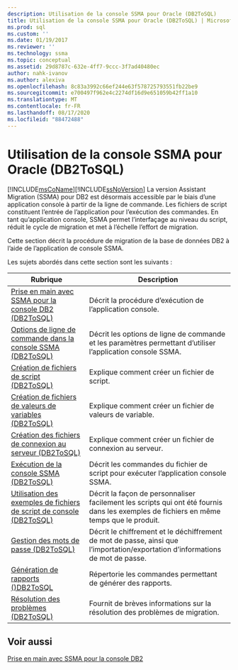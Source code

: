 ```yaml
---
description: Utilisation de la console SSMA pour Oracle (DB2ToSQL)
title: Utilisation de la console SSMA pour Oracle (DB2ToSQL) | Microsoft Docs
ms.prod: sql
ms.custom: ''
ms.date: 01/19/2017
ms.reviewer: ''
ms.technology: ssma
ms.topic: conceptual
ms.assetid: 29d8787c-632e-4ff7-9ccc-3f7ad40480ec
author: nahk-ivanov
ms.author: alexiva
ms.openlocfilehash: 8c83a3992c66ef244e63f578725793551fb22be9
ms.sourcegitcommit: e700497f962e4c2274df16d9e651059b42ff1a10
ms.translationtype: MT
ms.contentlocale: fr-FR
ms.lasthandoff: 08/17/2020
ms.locfileid: "88472488"
---
```

# <a name="working-with-ssma-for-oracle-console-db2tosql"></a>Utilisation de la console SSMA pour Oracle (DB2ToSQL)
[!INCLUDE[msCoName](../../includes/msconame_md.md)][!INCLUDE[ssNoVersion](../../includes/ssnoversion-md.md)] La version Assistant Migration (SSMA) pour DB2 est désormais accessible par le biais d’une application console à partir de la ligne de commande. Les fichiers de script constituent l’entrée de l’application pour l’exécution des commandes. En tant qu’application console, SSMA permet l’interfaçage au niveau du script, réduit le cycle de migration et met à l’échelle l’effort de migration.  
  
Cette section décrit la procédure de migration de la base de données DB2 à l’aide de l’application de console SSMA.  
  
Les sujets abordés dans cette section sont les suivants :  
  
|Rubrique|Description|  
|-|-|  
|[Prise en main avec SSMA pour la console DB2 &#40;DB2ToSQL&#41;](../../ssma/db2/getting-started-with-ssma-for-db2-console-db2tosql.md)|Décrit la procédure d’exécution de l’application console.|  
|[Options de ligne de commande dans la console SSMA &#40;DB2ToSQL&#41;](../../ssma/db2/command-line-options-in-ssma-console-db2tosql.md)|Décrit les options de ligne de commande et les paramètres permettant d’utiliser l’application console SSMA.|  
|[Création de fichiers de script &#40;DB2ToSQL&#41;](../../ssma/db2/creating-script-files-db2tosql.md)|Explique comment créer un fichier de script.|  
|[Création de fichiers de valeurs de variables &#40;DB2ToSQL&#41;](../../ssma/db2/creating-variable-value-files-db2tosql.md)|Explique comment créer un fichier de valeurs de variable.|  
|[Création des fichiers de connexion au serveur &#40;DB2ToSQL&#41;](../../ssma/db2/creating-the-server-connection-files-db2tosql.md)|Explique comment créer un fichier de connexion au serveur.|  
|[Exécution de la console SSMA &#40;DB2ToSQL&#41;](../../ssma/db2/executing-the-ssma-console-db2tosql.md)|Décrit les commandes du fichier de script pour exécuter l’application console SSMA.|  
|[Utilisation des exemples de fichiers de script de console &#40;DB2ToSQL&#41;](../../ssma/db2/working-with-the-sample-console-script-files-db2tosql.md)|Décrit la façon de personnaliser facilement les scripts qui ont été fournis dans les exemples de fichiers en même temps que le produit.|  
|[Gestion des mots de passe &#40;DB2ToSQL&#41;](../../ssma/db2/managing-passwords-db2tosql.md)|Décrit le chiffrement et le déchiffrement de mot de passe, ainsi que l’importation/exportation d’informations de mot de passe.|  
|[Génération de rapports &#40;&#41;DB2ToSQL ](../../ssma/db2/generating-reports-db2tosql.md)|Répertorie les commandes permettant de générer des rapports.|  
|[Résolution des problèmes &#40;DB2ToSQL&#41;](../../ssma/db2/troubleshooting-db2tosql.md)|Fournit de brèves informations sur la résolution des problèmes de migration.|  
  
## <a name="see-also"></a>Voir aussi  
[Prise en main avec SSMA pour la console DB2](https://msdn.microsoft.com/f245c017-023e-4880-8721-8908d339525e)  
  
